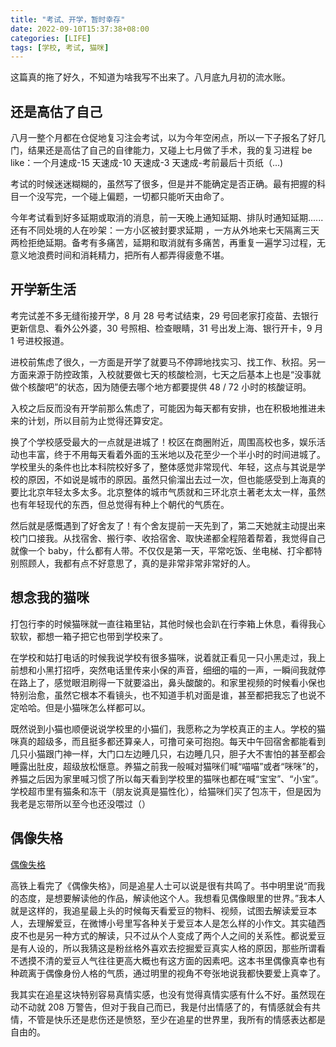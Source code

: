 ```yaml
---
title: "考试、开学，暂时幸存"
date: 2022-09-10T15:37:38+08:00
categories: [LIFE]
tags: [学校, 考试, 猫咪]
---
```


这篇真的拖了好久，不知道为啥我写不出来了。八月底九月初的流水账。

## 还是高估了自己
八月一整个月都在仓促地复习注会考试，以为今年空闲点，所以一下子报名了好几门，结果还是高估了自己的自律能力，又碰上七月做了手术，我的复习进程 be like：一个月速成-15 天速成-10 天速成-3 天速成-考前最后十页纸（...)

考试的时候迷迷糊糊的，虽然写了很多，但是并不能确定是否正确。最有把握的科目一个没写完，一个碰上偏题，一切都只能听天由命了。

今年考试看到好多延期或取消的消息，前一天晚上通知延期、排队时通知延期......还有不同处境的人在吵架：一方小区被封要求延期 ，一方从外地来七天隔离三天两检拒绝延期。备考有多痛苦，延期和取消就有多痛苦，再重复一遍学习过程，无意义地浪费时间和消耗精力，把所有人都弄得疲惫不堪。

## 开学新生活
考完试差不多无缝衔接开学，8 月 28 号考试结束，29 号回老家打疫苗、去银行更新信息、看外公外婆，30 号照相、检查眼睛，31 号出发上海、银行开卡，9 月 1 号进校报道。

进校前焦虑了很久，一方面是开学了就要马不停蹄地找实习、找工作、秋招。另一方面来源于防控政策，入校就要做七天的核酸检测，七天之后基本上也是“没事就做个核酸吧”的状态，因为随便去哪个地方都要提供 48 / 72 小时的核酸证明。

入校之后反而没有开学前那么焦虑了，可能因为每天都有安排，也在积极地推进未来的计划，所以目前为止觉得还算安定。

换了个学校感受最大的一点就是进城了！校区在商圈附近，周围高校也多，娱乐活动也丰富，终于不用每天看着外面的玉米地以及花至少一个半小时的时间进城了。学校里头的条件也比本科院校好多了，整体感觉非常现代、年轻，这点与其说是学校的原因，不如说是城市的原因。虽然只偷溜出去过一次，但也能感受到上海真的要比北京年轻太多太多。北京整体的城市气质就和三环北京土著老太太一样，虽然也有年轻现代的东西，但总觉得有种上个朝代的气质在。

然后就是感慨遇到了好舍友了！有个舍友提前一天先到了，第二天她就主动提出来校门口接我。从找宿舍、搬行李、收拾宿舍、取快递都全程陪着帮着，我觉得自己就像一个 baby，什么都有人带。不仅仅是第一天，平常吃饭、坐电梯、打伞都特别照顾人，我都有点不好意思了，真的是非常非常非常好的人。

## 想念我的猫咪
打包行李的时候猫咪就一直往箱里钻，其他时候也会趴在行李箱上休息，看得我心软软，都想一箱子把它也带到学校来了。

在学校和姑打电话的时候我说学校有很多猫咪，说着就正看见一只小黑走过，我上前想和小黑打招呼，突然电话里传来小保的声音，细细的喵的一声，一瞬间我就停在路上了，感觉眼泪刷得一下就要溢出，鼻头酸酸的。和家里视频的时候看小保也特别治愈，虽然它根本不看镜头，也不知道手机对面是谁，甚至都把我忘了也说不定哈哈。但是小猫咪怎么样都可以。

既然说到小猫也顺便说说学校里的小猫们，我愿称之为学校真正的主人。学校的猫咪真的超级多，而且挺多都还算亲人，可撸可亲可抱抱。每天中午回宿舍都能看到几只小猫跟门神一样，大门口左边睡几只，右边睡几只，胆子大不害怕的甚至都会睡露出肚皮，超级放松惬意。养猫之前我一般喊对猫咪们喊“喵喵”或者“咪咪”的，养猫之后因为家里喊习惯了所以每天看到学校里的猫咪也都在喊“宝宝”、“小宝”。学校超市里有猫条和冻干（朋友说真是猫性化），给猫咪们买了包冻干，但是因为我老是忘带所以至今也还没喂过（）

## 偶像失格
 [偶像失格](https://book.douban.com/subject/35680099/)

高铁上看完了《偶像失格》，同是追星人士可以说是很有共鸣了。书中明里说“而我的态度，是想要解读他的作品，解读他这个人。我想看见偶像眼里的世界。”我本人就是这样的，我追星最上头的时候每天看爱豆的物料、视频，试图去解读爱豆本人，去理解爱豆，在微博小号里写各种关于爱豆本人是怎么样的小作文。其实磕西皮不也是另一种方式的解读，只不过从个人变成了两个人之间的关系性。都说爱豆是有人设的，所以我猜这是粉丝格外喜欢去挖掘爱豆真实人格的原因，那些所谓看不透摸不清的爱豆人气往往更高大概也有这方面的因素吧。这本书里偶像真幸也有种疏离于偶像身份人格的气质，通过明里的视角不夸张地说我都快要爱上真幸了。

我其实在追星这块特别容易真情实感，也没有觉得真情实感有什么不好。虽然现在动不动就 208 万警告，但对于我自己而已，我是付出情感了的，有情感就会有共情，不管是快乐还是悲伤还是愤怒，至少在追星的世界里，我所有的情感表达都是自由的。
